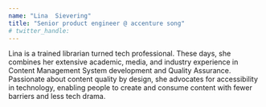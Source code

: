 ```yaml
---
name: "Lina  Sievering"
title: "Senior product engineer @ accenture song"
# twitter_handle: 
---
```

Lina is a trained librarian turned tech professional. These days, she combines her extensive academic, media, and industry experience in Content Management System development and Quality Assurance. Passionate about content quality by design, she advocates for accessibility in technology, enabling people to create and consume content with fewer barriers and less tech drama.
